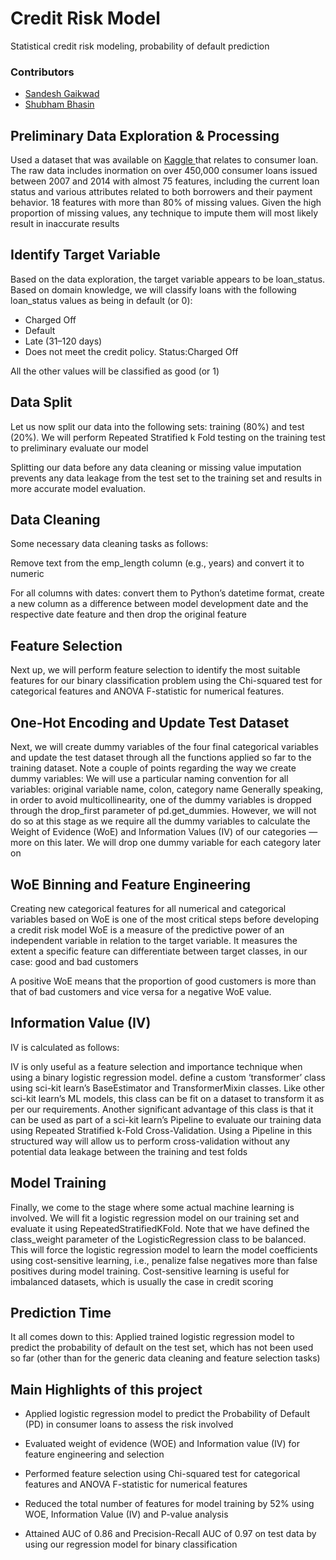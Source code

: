 # Credit Risk Model

Statistical credit risk modeling, probability of default prediction

### Contributors
* <a href="https://github.com/sandesh-30"> Sandesh Gaikwad </a>
* <a href="https://github.com/Bhasin-IEOR">Shubham Bhasin</a>

## Preliminary Data Exploration & Processing
Used a dataset that was available on <a href= "https://www.kaggle.com/devanshi23/loan-data-2007-2014"> Kaggle </a> that relates to consumer loan. The raw data includes inormation on over 450,000 consumer loans issued between 2007 and 2014 with almost 75 features, including the current loan status and various attributes related to both borrowers and their payment behavior. 18 features with more than 80% of missing values. Given the high proportion of missing values, any technique to impute them will most likely result in inaccurate results
 
## Identify Target Variable
Based on the data exploration, the target variable appears to be loan_status. Based on domain knowledge, we will classify loans with the following loan_status values as being in default (or 0):
* Charged Off
* Default
* Late (31–120 days)
* Does not meet the credit policy. Status:Charged Off

All the other values will be classified as good (or 1)
 
 
## Data Split

Let us now split our data into the following sets: training (80%) and test (20%). We will perform Repeated Stratified k Fold testing on the training test to preliminary evaluate our model 
 
Splitting our data before any data cleaning or missing value imputation prevents any data leakage from the test set to the training set and results in more accurate model evaluation.
 
## Data Cleaning

Some necessary data cleaning tasks as follows:

Remove text from the emp_length column (e.g., years) and convert it to numeric

For all columns with dates: convert them to Python’s datetime format, create a new column as a difference between model development date and the respective date feature and then drop the original feature

## Feature Selection

Next up, we will perform feature selection to identify the most suitable features for our binary classification problem using the Chi-squared test for categorical features and ANOVA F-statistic for numerical features.

## One-Hot Encoding and Update Test Dataset

Next, we will create dummy variables of the four final categorical variables and update the test dataset through all the functions applied so far to the training dataset.
Note a couple of points regarding the way we create dummy variables:
We will use a particular naming convention for all variables: original variable name, colon, category name
Generally speaking, in order to avoid multicollinearity, one of the dummy variables is dropped through the drop_first parameter of pd.get_dummies. However, we will not do so at this stage as we require all the dummy variables to calculate the Weight of Evidence (WoE) and Information Values (IV) of our categories — more on this later. We will drop one dummy variable for each category later on

## WoE Binning and Feature Engineering

Creating new categorical features for all numerical and categorical variables based on WoE is one of the most critical steps before developing a credit risk model
WoE is a measure of the predictive power of an independent variable in relation to the target variable. It measures the extent a specific feature can differentiate between target classes, in our case: good and bad customers

A positive WoE means that the proportion of good customers is more than that of bad customers and vice versa for a negative WoE value.
 
## Information Value (IV)

IV is calculated as follows:

IV is only useful as a feature selection and importance technique when using a binary logistic regression model.
define a custom ‘transformer’ class using sci-kit learn’s BaseEstimator and TransformerMixin classes. Like other sci-kit learn’s ML models, this class can be fit on a dataset to transform it as per our requirements. Another significant advantage of this class is that it can be used as part of a sci-kit learn’s Pipeline to evaluate our training data using Repeated Stratified k-Fold Cross-Validation. Using a Pipeline in this structured way will allow us to perform cross-validation without any potential data leakage between the training and test folds
 
## Model Training

Finally, we come to the stage where some actual machine learning is involved. We will fit a logistic regression model on our training set and evaluate it using RepeatedStratifiedKFold. Note that we have defined the class_weight parameter of the LogisticRegression class to be balanced. This will force the logistic regression model to learn the model coefficients using cost-sensitive learning, i.e., penalize false negatives more than false positives during model training. Cost-sensitive learning is useful for imbalanced datasets, which is usually the case in credit scoring

## Prediction Time
It all comes down to this: Applied trained logistic regression model to predict the probability of default on the test set, which has not been used so far (other than for the generic data cleaning and feature selection tasks) 


## Main Highlights of this project

*	Applied logistic regression model to predict the Probability of Default (PD) in consumer loans to assess the risk involved

*	Evaluated weight of evidence (WOE) and Information value (IV) for feature engineering and selection

*	Performed feature selection using Chi-squared test for categorical features and ANOVA F-statistic for numerical features

* Reduced the total number of features for model training by 52% using WOE, Information Value (IV) and P-value analysis

* Attained AUC of 0.86 and Precision-Recall AUC of 0.97 on test data by using our regression model for binary classification

